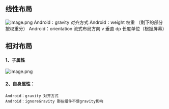 ## 线性布局
![image.png](https://i.loli.net/2019/11/06/k2UrORn4sXpQgjI.png)		Android：gravity 对齐方式
Android：weight 权重 （剩下的部分按权重分）		Android：orientation 流式布局方向 v 垂直
dp 长度单位（根据屏幕）
  

## 相对布局
#### 1、子属性
![image.png](https://i.loli.net/2019/11/06/KWpNPiHhoy7ALrQ.png)
#### 2、自身属性：
    Android：gravity 对齐方式             
    Android：ignoreGravity 那些组件不受gravity影响             
